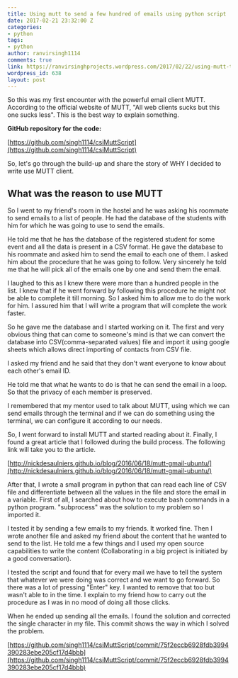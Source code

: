 ```yaml
---
title: Using mutt to send a few hundred of emails using python script
date: 2017-02-21 23:32:00 Z
categories:
- python
tags:
- python
author: ranvirsingh1114
comments: true
link: https://ranvirsinghprojects.wordpress.com/2017/02/22/using-mutt-to-send-a-few-hundred-of-emails-using-python-script/
wordpress_id: 638
layout: post
---
```


So this was my first encounter with the powerful email client MUTT. According to the official website of MUTT, "All web clients sucks but this one sucks less". This is the best way to explain something.

**GitHub repository for the code:**

[https://github.com/singh1114/csiMuttScript](https://github.com/singh1114/csiMuttScript)

So, let's go through the build-up and share the story of WHY I decided to write use MUTT client.

## What was the reason to use MUTT

So I went to my friend's room in the hostel and he was asking his roommate to send emails to a list of people. He had the database of the students with him for which he was going to use to send the emails.

He told me that he has the database of the registered student for some event and all the data is present in a CSV format. He gave the database to his roommate and asked him to send the email to each one of them. I asked him about the procedure that he was going to follow. Very sincerely he told me that he will pick all of the emails one by one and send them the email.

I laughed to this as I knew there were more than a hundred people in the list. I knew that if he went forward by following this procedure he might not be able to complete it till morning. So I asked him to allow me to do the work for him. I assured him that I will write a program that will complete the work faster.

So he gave me the database and I started working on it. The first and very obvious thing that can come to someone's mind is that we can convert the database into CSV(comma-separated values) file and import it using google sheets which allows direct importing of contacts from CSV file.

I asked my friend and he said that they don't want everyone to know about each other's email ID.

He told me that what he wants to do is that he can send the email in a loop. So that the privacy of each member is preserved.

I remembered that my mentor used to talk about MUTT, using which we can send emails through the terminal and if we can do something using the terminal, we can configure it according to our needs.

So, I went forward to install MUTT and started reading about it. Finally, I found a great article that I followed during the build process. The following link will take you to the article.

[http://nickdesaulniers.github.io/blog/2016/06/18/mutt-gmail-ubuntu/](http://nickdesaulniers.github.io/blog/2016/06/18/mutt-gmail-ubuntu/)

After that, I wrote a small program in python that can read each line of CSV file and differentiate between all the values in the file and store the email in a variable. First of all, I searched about how to execute bash commands in a python program. "subprocess" was the solution to my problem so I imported it.

I tested it by sending a few emails to my friends. It worked fine. Then I wrote another file and asked my friend about the content that he wanted to send to the list. He told me a few things and I used my open source capabilities to write the content (Collaborating in a big project is initiated by a good conversation).

I tested the script and found that for every mail we have to tell the system that whatever we were doing was correct and we want to go forward. So there was a lot of pressing "Enter" key. I wanted to remove that too but wasn't able to in the time. I explain to my friend how to carry out the procedure as I was in no mood of doing all those clicks.

When he ended up sending all the emails. I found the solution and corrected the single character in my file. This commit shows the way in which I solved the problem.

[https://github.com/singh1114/csiMuttScript/commit/75f2eccb6928fdb3994390283ebe205cf17d4bbb](https://github.com/singh1114/csiMuttScript/commit/75f2eccb6928fdb3994390283ebe205cf17d4bbb)


